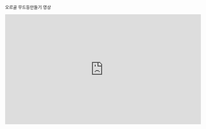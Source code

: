 오르골 무드등만들기 영상 


<iframe width="640" height="360" src="https://www.youtube.com/embed/lGiotexRCYg" frameborder="0" gesture="media" allowfullscreen=""></iframe>
